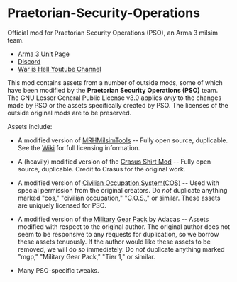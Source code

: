 # Praetorian-Security-Operations
Official mod for Praetorian Security Operations (PSO), an Arma 3 milsim team.

- [Arma 3 Unit Page](https://units.arma3.com/unit/psopmc)
- [Discord](https://discordapp.com/invite/Brg4zTN)
- [War is Hell Youtube Channel](https://www.youtube.com/channel/UCU_UuUC1huYMbToetISN1kQ)

This mod contains assets from a number of outside mods, some of which have been modified by the **Praetorian Security Operations (PSO)** team. The GNU Lesser General Public License v3.0 applies *only* to the changes made by PSO or the assets specifically created by PSO. The licenses of the outside original mods are to be preserved.

Assets include:
- A modified version of [MRHMilsimTools](https://github.com/MisterHLunaticwraith/MRHMilsimTools) -- Fully open source, duplicable. See the [Wiki](https://mrhmilsimtools-arma3-mod.fandom.com/wiki/MRHMilsimTools_ARMA3_Mod_Wiki) for full licensing information.

- A (heavily) modified version of the [Crasus Shirt Mod](https://github.com/Ccrasus/CR-ShirtMod) -- Fully open source, duplicable. Credit to Crasus for the original work.

- A modified version of [Civilian Occupation System(COS)](https://forums.bohemia.net/forums/topic/165747-civilian-occupation-system-cos/) -- Used with special permission from the original creators. Do *not* duplicate anything marked "cos," "civilian occupation," "C.O.S.," or similar. These assets are uniquely licensed for PSO.

- A modified version of the [Military Gear Pack](https://forums.bohemia.net/forums/topic/190091-tier-1-gear-pack/) by Adacas -- Assets modified with respect to the original author. The original author does not seem to be responsive to any requests for duplication, so we borrow these assets tenuously. If the author would like these assets to be removed, we will do so immediately. Do *not* duplicate anything marked "mgp," "Military Gear Pack," "Tier 1," or similar.

- Many PSO-specific tweaks.
